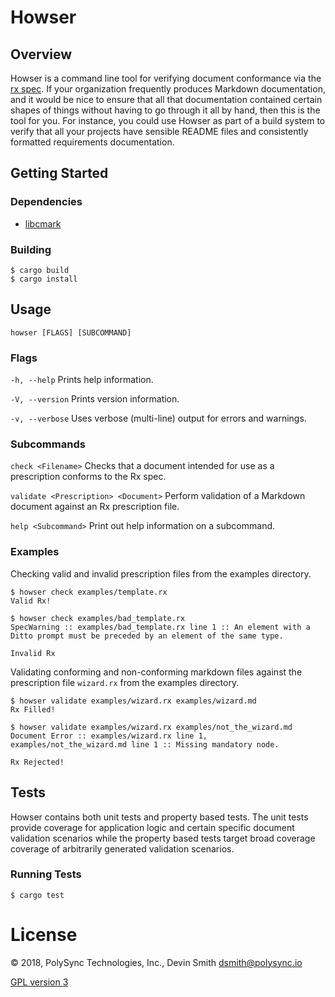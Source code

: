 <!--
© 2018, PolySync Technologies, Inc., Devin Smith <dsmith@polysync.io>

This file is part of Howser

Howser is free software: you can redistribute it and/or modify
it under the terms of the GNU General Public License as published by
the Free Software Foundation, either version 3 of the License, or
(at your option) any later version.

Howser is distributed in the hope that it will be useful,
but WITHOUT ANY WARRANTY; without even the implied warranty of
MERCHANTABILITY or FITNESS FOR A PARTICULAR PURPOSE.  See the
GNU General Public License for more details.

You should have received a copy of the GNU General Public License
along with Howser.  If not, see <http://www.gnu.org/licenses/>.
-->

# Howser

## Overview

Howser is a command line tool for verifying document conformance via the [rx spec](https://github.com/PolySync/rx).
If your organization frequently produces Markdown documentation, and it would be nice to ensure that all that 
documentation contained certain shapes of things without having to go through it all by hand, then this is the tool for 
you. For instance, you could use Howser as part of a build system to verify that all your projects have 
sensible README files and consistently formatted requirements documentation.

## Getting Started

### Dependencies

* [libcmark](https://github.com/commonmark/cmark#installing)

### Building

```Shell
$ cargo build
$ cargo install
```

## Usage

`howser [FLAGS] [SUBCOMMAND]`

### Flags

`-h, --help` Prints help information.

`-V, --version` Prints version information.

`-v, --verbose` Uses verbose (multi-line) output for errors and warnings.

### Subcommands

`check <Filename>` Checks that a document intended for use as a prescription conforms to the Rx spec.  

`validate <Prescription> <Document>` Perform validation of a Markdown document against an Rx prescription file.

`help <Subcommand>` Print out help information on a subcommand.

### Examples

Checking valid and invalid prescription files from the examples directory.  

```Shell
$ howser check examples/template.rx
Valid Rx!
```

```Shell
$ howser check examples/bad_template.rx
SpecWarning :: examples/bad_template.rx line 1 :: An element with a Ditto prompt must be preceded by an element of the same type.

Invalid Rx
```

Validating conforming and non-conforming markdown files against the prescription file `wizard.rx` from the examples directory.

```Shell
$ howser validate examples/wizard.rx examples/wizard.md
Rx Filled!
```

```Shell
$ howser validate examples/wizard.rx examples/not_the_wizard.md
Document Error :: examples/wizard.rx line 1, examples/not_the_wizard.md line 1 :: Missing mandatory node.

Rx Rejected!
```

## Tests

Howser contains both unit tests and property based tests. The unit tests provide coverage for application logic and
certain specific document validation scenarios while the property based tests target broad coverage coverage of 
arbitrarily generated validation scenarios.

### Running Tests

```Shell
$ cargo test
```

# License

© 2018, PolySync Technologies, Inc., Devin Smith <dsmith@polysync.io>

[GPL version 3](https://github.com/PolySync/howser/blob/master/LICENSE)
